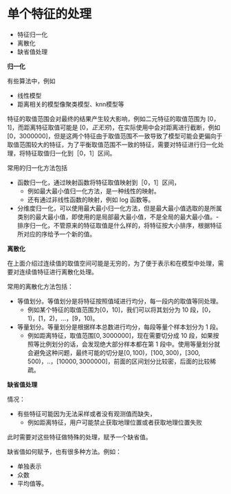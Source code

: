 

# 单个特征的处理


- 特征归一化
- 离散化
- 缺省值处理


**归一化**

有些算法中，例如

- 线性模型
- 距离相关的模型像聚类模型、knn模型等

特征的取值范围会对最终的结果产生较大影响，例如二元特征的取值范围为 $[0，1]$，而距离特征取值可能是 $[0，正无穷)$，在实际使用中会对距离进行截断，例如 $[0，3000000]$，但是这两个特征由于取值范围不一致导致了模型可能会更偏向于取值范围较大的特征，为了平衡取值范围不一致的特征，需要对特征进行归一化处理，将特征取值归一化到［0，1］区间。

常用的归一化方法包括

- 函数归一化，通过映射函数将特征取值映射到［0，1］区间，
  - 例如最大最小值归一化方法，是一种线性的映射。
  - 还有通过非线性函数的映射，例如 log 函数等。
- 分维度归一化，可以使用最大最小归一化方法，但是最大最小值选取的是所属类别的最大最小值，即使用的是局部最大最小值，不是全局的最大最小值。- 排序归一化，不管原来的特征取值是什么样的，将特征按大小排序，根据特征所对应的序给予一个新的值。

**离散化**

在上面介绍过连续值的取值空间可能是无穷的，为了便于表示和在模型中处理，需要对连续值特征进行离散化处理。

常用的离散化方法包括：

- 等值划分。等值划分是将特征按照值域进行均分，每一段内的取值等同处理。
  - 例如某个特征的取值范围为[0，10]，我们可以将其划分为 10 段，[0，1)，[1，2)，...，[9，10)。
- 等量划分。等量划分是根据样本总数进行均分，每段等量个样本划分为 1 段。
  - 例如距离特征，取值范围$[0,3000000]$，现在需要切分成 10 段，如果按照等比例划分的话，会发现绝大部分样本都在第 1 段中。使用等量划分就会避免这种问题，最终可能的切分是$[0,100)$，$[100,300)$，$[300,500)$，..，$[10000,3000000]$，前面的区间划分比较密，后面的比较稀疏。

**缺省值处理**

情况：

- 有些特征可能因为无法采样或者没有观测值而缺失，
  - 例如距离特征，用户可能禁止获取地理位置或者获取地理位置失败

此时需要对这些特征做特殊的处理，赋予一个缺省值。

缺省值如何赋予，也有很多种方法。例如：

- 单独表示
- 众数
- 平均值等。

